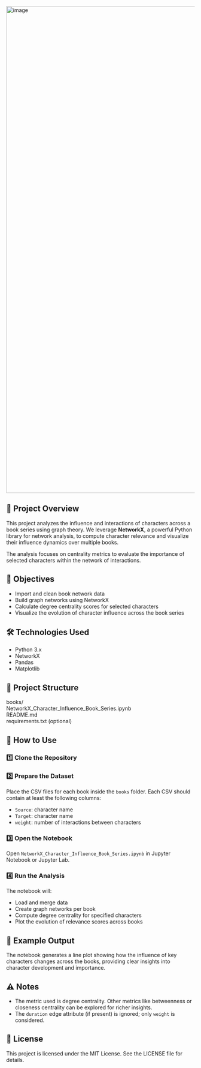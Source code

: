 <img width="1299" alt="image" src="https://github.com/user-attachments/assets/0f4a083b-1869-4984-9c60-ae59a1c39e6c" />

## 📖 Project Overview

This project analyzes the influence and interactions of characters across a book series using graph theory. We leverage **NetworkX**, a powerful Python library for network analysis, to compute character relevance and visualize their influence dynamics over multiple books.

The analysis focuses on centrality metrics to evaluate the importance of selected characters within the network of interactions.

## 🎯 Objectives

- Import and clean book network data
- Build graph networks using NetworkX
- Calculate degree centrality scores for selected characters
- Visualize the evolution of character influence across the book series

## 🛠 Technologies Used

- Python 3.x
- NetworkX
- Pandas
- Matplotlib

## 📂 Project Structure

books/  
NetworkX_Character_Influence_Book_Series.ipynb  
README.md  
requirements.txt (optional)

## 🚀 How to Use

### 1️⃣ Clone the Repository

<!-- You would normally run this in bash -->
<!-- git clone https://github.com/your-username/networkx-character-influence-book-series.git -->

### 2️⃣ Prepare the Dataset

Place the CSV files for each book inside the `books` folder. Each CSV should contain at least the following columns:

- `Source`: character name
- `Target`: character name
- `weight`: number of interactions between characters

### 3️⃣ Open the Notebook

Open `NetworkX_Character_Influence_Book_Series.ipynb` in Jupyter Notebook or Jupyter Lab.

### 4️⃣ Run the Analysis

The notebook will:

- Load and merge data
- Create graph networks per book
- Compute degree centrality for specified characters
- Plot the evolution of relevance scores across books

## 📝 Example Output

The notebook generates a line plot showing how the influence of key characters changes across the books, providing clear insights into character development and importance.

## ⚠ Notes

- The metric used is degree centrality. Other metrics like betweenness or closeness centrality can be explored for richer insights.
- The `duration` edge attribute (if present) is ignored; only `weight` is considered.

## 📜 License

This project is licensed under the MIT License. See the LICENSE file for details.
